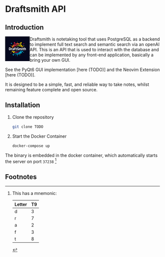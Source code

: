 # Draftsmith API

## Introduction

<p><img src="./assets/logo.png" style="float: left; width: 80px" /></p>



Draftsmith is notetaking tool that uses PostgreSQL as a backend to implement full text search and semantic search via an openAI API. This is an API that is used to interact with the database and can be implemented by any front-end application, basically a bring your own GUI.

See the PyQt6 GUI implementation [here (TODO)] and the Neovim Extension [here (TODO)].

It is designed to be a simple, fast, and reliable way to take notes, whilst remaining feature complete and open source.

## Installation


1. Clone the repository
    ```sh
    git clone TODO
    ```
2. Start the Docker Container

    ```sh
    docker-compose up
    ```

The binary is embedded in the docker container, which automatically starts the server on port `37238` [^1729388462]


## Footnotes

[^1729388462]: This has a mnemonic:


    | Letter | T9 |
    |--------|----|
    | d      | 3  |
    | r      | 7  |
    | a      | 2  |
    | f      | 3  |
    | t      | 8  |

